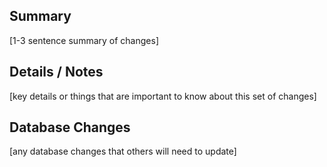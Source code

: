 ## Summary

[1-3 sentence summary of changes]

## Details / Notes

[key details or things that are important to know about this set of changes]

## Database Changes

[any database changes that others will need to update]
